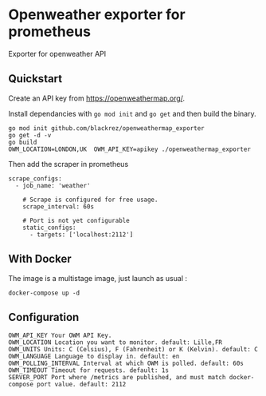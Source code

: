 # Openweather exporter for prometheus


Exporter for openweather API 


## Quickstart

Create an API key from https://openweathermap.org/.

Install dependancies with `go mod init` and `go get` and then build the binary.

```
go mod init github.com/blackrez/openweathermap_exporter
go get -d -v
go build
OWM_LOCATION=LONDON,UK  OWM_API_KEY=apikey ./openweathermap_exporter
```

Then add the scraper in prometheus

```
scrape_configs:
  - job_name: 'weather'

    # Scrape is configured for free usage.
    scrape_interval: 60s

    # Port is not yet configurable
    static_configs:
      - targets: ['localhost:2112']
```



## With Docker

The image is a multistage image, just launch as usual :

```
docker-compose up -d
```

## Configuration

```
OWM_API_KEY Your OWM API Key.
OWM_LOCATION Location you want to monitor. default: Lille,FR
OWM_UNITS Units: C (Celsius), F (Fahrenheit) or K (Kelvin). default: C
OWM_LANGUAGE Language to display in. default: en
OWM_POLLING_INTERVAL Interval at which OWM is polled. default: 60s
OWM_TIMEOUT Timeout for requests. default: 1s
SERVER_PORT Port where /metrics are published, and must match docker-compose port value. default: 2112
```